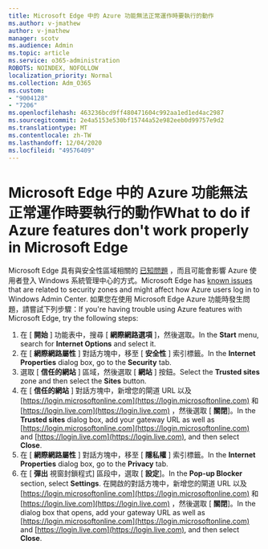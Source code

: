 ```yaml
---
title: Microsoft Edge 中的 Azure 功能無法正常運作時要執行的動作
ms.author: v-jmathew
author: v-jmathew
manager: scotv
ms.audience: Admin
ms.topic: article
ms.service: o365-administration
ROBOTS: NOINDEX, NOFOLLOW
localization_priority: Normal
ms.collection: Adm_O365
ms.custom:
- "9004128"
- "7206"
ms.openlocfilehash: 463236bcd9ff480471604c992aa1ed1ed4ac2987
ms.sourcegitcommit: 2e4a5153e530bf15744a52e982eeb0d99757e9d2
ms.translationtype: MT
ms.contentlocale: zh-TW
ms.lasthandoff: 12/04/2020
ms.locfileid: "49576409"
---
```

# <a name="what-to-do-if-azure-features-dont-work-properly-in-microsoft-edge"></a><span data-ttu-id="8f95c-102">Microsoft Edge 中的 Azure 功能無法正常運作時要執行的動作</span><span class="sxs-lookup"><span data-stu-id="8f95c-102">What to do if Azure features don't work properly in Microsoft Edge</span></span>

<span data-ttu-id="8f95c-103">Microsoft Edge 具有與安全性區域相關的 [已知問題](https://go.microsoft.com/fwlink/?linkid=2140608) ，而且可能會影響 Azure 使用者登入 Windows 系統管理中心的方式。</span><span class="sxs-lookup"><span data-stu-id="8f95c-103">Microsoft Edge has [known issues](https://go.microsoft.com/fwlink/?linkid=2140608) that are related to security zones and might affect how Azure users log in to Windows Admin Center.</span></span> <span data-ttu-id="8f95c-104">如果您在使用 Microsoft Edge Azure 功能時發生問題，請嘗試下列步驟：</span><span class="sxs-lookup"><span data-stu-id="8f95c-104">If you're having trouble using Azure features with Microsoft Edge, try the following steps:</span></span>

1. <span data-ttu-id="8f95c-105">在 [ **開始** ] 功能表中，搜尋 [ **網際網路選項** ]，然後選取。</span><span class="sxs-lookup"><span data-stu-id="8f95c-105">In the **Start** menu, search for **Internet Options** and select it.</span></span>
2. <span data-ttu-id="8f95c-106">在 [ **網際網路屬性** ] 對話方塊中，移至 [ **安全性** ] 索引標籤。</span><span class="sxs-lookup"><span data-stu-id="8f95c-106">In the **Internet Properties** dialog box, go to the **Security** tab.</span></span>
3. <span data-ttu-id="8f95c-107">選取 [ **信任的網站** ] 區域，然後選取 [ **網站** ] 按鈕。</span><span class="sxs-lookup"><span data-stu-id="8f95c-107">Select the **Trusted sites** zone and then select the **Sites** button.</span></span>
4. <span data-ttu-id="8f95c-108">在 [ **信任的網站** ] 對話方塊中，新增您的閘道 URL 以及 [https://login.microsoftonline.com](https://login.microsoftonline.com) 和 [https://login.live.com](https://login.live.com) ，然後選取 [ **關閉**]。</span><span class="sxs-lookup"><span data-stu-id="8f95c-108">In the **Trusted sites** dialog box, add your gateway URL as well as [https://login.microsoftonline.com](https://login.microsoftonline.com) and [https://login.live.com](https://login.live.com), and then select **Close**.</span></span>
5. <span data-ttu-id="8f95c-109">在 [ **網際網路屬性** ] 對話方塊中，移至 [ **隱私權** ] 索引標籤。</span><span class="sxs-lookup"><span data-stu-id="8f95c-109">In the **Internet Properties** dialog box, go to the **Privacy** tab.</span></span>
6. <span data-ttu-id="8f95c-110">在 [ **彈出** 視窗封鎖程式] 區段中，選取 [ **設定**]。</span><span class="sxs-lookup"><span data-stu-id="8f95c-110">In the **Pop-up Blocker** section, select **Settings**.</span></span> <span data-ttu-id="8f95c-111">在開啟的對話方塊中，新增您的閘道 URL 以及 [https://login.microsoftonline.com](https://login.microsoftonline.com) 和 [https://login.live.com](https://login.live.com) ，然後選取 [ **關閉**]。</span><span class="sxs-lookup"><span data-stu-id="8f95c-111">In the dialog box that opens, add your gateway URL as well as [https://login.microsoftonline.com](https://login.microsoftonline.com) and [https://login.live.com](https://login.live.com), and then select **Close**.</span></span>
